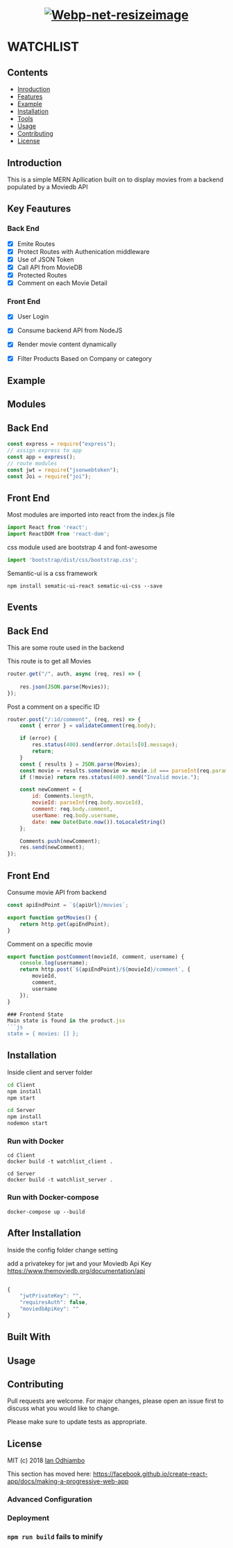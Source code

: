 <h1 align="center">
  <br><a href="https://imgbb.com/"><img src="https://i.ibb.co/fppDbMx/Webp-net-resizeimage.jpg" alt="Webp-net-resizeimage" border="0"></a></a>
</h1>

# WATCHLIST

## Contents
- [Inroduction](#Introduction )
- [Features](#Key-Feautures)
- [Example](#Example )
- [Installation](#Installation)
- [Tools](#Built-With)
- [Usage](#Usage)
- [Contributing](#Contributing)
- [License](#License)


## Introduction

This is a simple MERN Apllication built on to display movies from a backend populated by a Moviedb API
## Key Feautures

### Back End
- [x] Emite Routes 
- [x] Protect Routes with Authenication middleware
- [x] Use of JSON Token 
- [x] Call API from MovieDB
- [x] Protected Routes
- [x] Comment on each Movie Detail

### Front End
- [x] User Login 
- [x] Consume backend API from NodeJS
- [x] Render movie content dynamically 
- [x] Filter Products Based on Company or category



## Example 



## Modules

## Back End

```js
const express = require("express");
// assign express to app
const app = express();
// route modules 
const jwt = require("jsonwebtoken");
const Joi = require("joi");
```

## Front End
Most modules are imported into react from the index.js file
```js
import React from 'react';
import ReactDOM from 'react-dom';
```
css module used are bootstrap 4 and font-awesome  
```js
import 'bootstrap/dist/css/bootstrap.css';
```

Semantic-ui is a css framework
```
npm install sematic-ui-react sematic-ui-css --save
```

## Events

## Back End
This are some route used in the backend

This route is to get all Movies 
```js
router.get("/", auth, async (req, res) => {
	
	res.json(JSON.parse(Movies));
});
```

Post a comment on a specific ID
```js
router.post("/:id/comment", (req, res) => {
	const { error } = validateComment(req.body);

	if (error) {
		res.status(400).send(error.details[0].message);
		return;
	}
	const { results } = JSON.parse(Movies);
	const movie = results.some(movie => movie.id === parseInt(req.params.id));
	if (!movie) return res.status(400).send("Invalid movie.");

	const newComment = {
		id: Comments.length,
		movieId: parseInt(req.body.movieId),
		comment: req.body.comment,
		userName: req.body.username,
		date: new Date(Date.now()).toLocaleString()
	};

	Comments.push(newComment);
	res.send(newComment);
});
```


## Front End
Consume movie API from backend
```js
const apiEndPoint = `${apiUrl}/movies`;

export function getMovies() {
	return http.get(apiEndPoint);
}
```

Comment on a specific movie 
```js
export function postComment(movieId, comment, username) {
	console.log(username);
	return http.post(`${apiEndPoint}/${movieId}/comment`, {
		movieId,
		comment,
		username
	});
}

### Frontend State
Main state is found in the product.jsx
```js
state = { movies: [] };
```
## Installation

Inside client and server folder

```bash
cd Client
npm install
npm start
```

```bash
cd Server
npm install
nodemon start
```

### Run with Docker
```console
cd Client
docker build -t watchlist_client .
```

```console
cd Server
docker build -t watchlist_server .
```

### Run with Docker-compose 
```console
docker-compose up --build
```


## After Installation 

Inside the config folder change setting

add a privatekey for jwt 
and your Moviedb Api Key https://www.themoviedb.org/documentation/api

```js

{
	"jwtPrivateKey": "",
	"requiresAuth": false,
	"moviedbApiKey": ""
}


```

## Built With


## Usage


## Contributing
Pull requests are welcome. For major changes, please open an issue first to discuss what you would like to change.

Please make sure to update tests as appropriate.

## License
MIT (c) 2018 [Ian Odhiambo](https://github.com/ianodad)

This section has moved here: https://facebook.github.io/create-react-app/docs/making-a-progressive-web-app

### Advanced Configuration



### Deployment



### `npm run build` fails to minify


